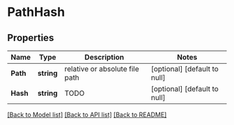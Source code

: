 # PathHash

## Properties
Name | Type | Description | Notes
------------ | ------------- | ------------- | -------------
**Path** | **string** | relative or absolute file path | [optional] [default to null]
**Hash** | **string** | TODO | [optional] [default to null]

[[Back to Model list]](../README.md#documentation-for-models) [[Back to API list]](../README.md#documentation-for-api-endpoints) [[Back to README]](../README.md)

